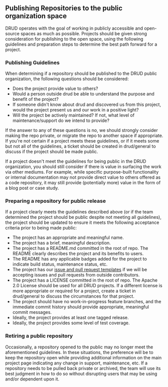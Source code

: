 ## Publishing Repositories to the public organization space

DRUD operates with the goal of working in publicly accessible and open-source spaces as much as possible. Projects should be given strong consideration for publishing to the open space, using the following guidelines and preparation steps to determine the best path forward for a project.

### Publishing Guidelines

When determining if a repository should be published to the DRUD public organization, the following questions should be considered:

- Does the project provide value to others?
- Would a person outside drud be able to understand the purpose and benefit of the project?
- If someone didn't know about drud and discovered us from this project, would the project present us and our work in a positive light?
- Will the project be actively maintained? If not, what level of maintenance/support do we intend to provide?

If the answer to any of these questions is no, we should strongly consider making the repo private, or migrate the repo to another space if appropriate. If you're not certain if a project meets these guidelines, or if it meets some but not all of the guidelines, a ticket should be created in drud/general to discuss if the project should be made public.

If a project doesn't meet the guidelines for being public in the DRUD organization, you should still consider if there is value in surfacing the work via other mediums. For example, while specific purpose-built functionality or internal documentation may not provide direct value to others offered as a code repository, it may still provide (potentially more) value in the form of a blog post or case study.

### Preparing a repository for public release

If a project clearly meets the guidelines described above (or if the team determined the project should be public despite not meeting all guidelines), the project should be updated to ensure it meets the following acceptance criteria prior to being made public:

- The project has an appropriate and meaningful name.
- The project has a brief, meaningful description.
- The project has a README.md committed in the root of repo. The README clearly describes the project and its benefits to users.
- The README has any applicable badges added for the project to indicate build status, maintenance status, etc.
- The project has our [issue and pull request templates](https://github.com/drud/general/tree/master/.github) if we will be accepting issues and pull requests from outside contributors.
- The project has a LICENSE committed in the root of repo. The Apache 2.0 License should be used for all DRUD projects. If a different license is more appropriate or required for a project, create a ticket in drud/general to discuss the circumstances for that project.
- The project should have no work-in-progress feature branches, and the immediate commit history should provide appropriate, meaningful commit messages.
- Ideally, the project provides at least one tagged release.
- Ideally, the project provides some level of test coverage.

### Retiring a public repository

Occasionally, a repository opened to the public may no longer meet the aforementioned guidelines. In these situations, the preference will be to keep the repository open while providing additional information on the main project page indicating any change in support, maintenance, etc. If a repository needs to be pulled back private or archived, the team will use its best judgment in how to do so without disrupting users that may be using and/or dependent upon it.
